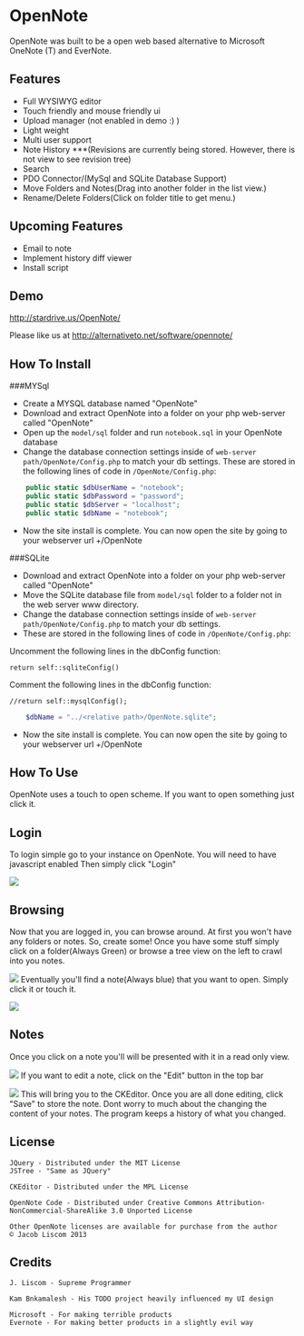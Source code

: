 OpenNote
=============
OpenNote was built to be a open web based alternative to Microsoft OneNote (T) and EverNote.

Features
--------
- Full WYSIWYG editor
- Touch friendly and mouse friendly ui
- Upload manager (not enabled in demo :) )
- Light weight
- Multi user support
- Note History ***(Revisions are currently being stored. However, there is not view to see revision tree)
- Search
- PDO Connector/(MySql and SQLite Database Support)
- Move Folders and Notes(Drag into another folder in the list view.)
- Rename/Delete Folders(Click on folder title to get menu.)

Upcoming Features
-----------------
- Email to note
- Implement history diff viewer
- Install script


Demo
----
http://stardrive.us/OpenNote/

Please like us at http://alternativeto.net/software/opennote/

How To Install
--------------
###MYSql
- Create a MYSQL database named "OpenNote"
- Download and extract OpenNote into a folder on your php web-server called "OpenNote"
- Open up the `model/sql` folder and run `notebook.sql` in your OpenNote database
- Change the database connection settings inside of `web-server path/OpenNote/Config.php` to match your db settings.
These are stored in the following lines of code in `/OpenNote/Config.php`:
```php
	public static $dbUserName = "notebook";
	public static $dbPassword = "password";
	public static $dbServer = "localhost";
	public static $dbName = "notebook";
```
			
- Now the site install is complete. You can now open the site by going to your webserver url +/OpenNote

###SQLite
- Download and extract OpenNote into a folder on your php web-server called "OpenNote"
- Move the SQLite database file from `model/sql` folder to a folder not in the web server www directory.
- Change the database connection settings inside of `web-server path/OpenNote/Config.php` to match your db settings.
- These are stored in the following lines of code in `/OpenNote/Config.php`:

Uncomment the following lines in the dbConfig function:

`return self::sqliteConfig()`

Comment the following lines in the dbConfig function:

`//return self::mysqlConfig();`

```php
	$dbName = "../<relative path>/OpenNote.sqlite";
```
			
- Now the site install is complete. You can now open the site by going to your webserver url +/OpenNote


How To Use
----------
OpenNote uses a touch to open scheme.
If you want to open something just click it.
	
## Login
To login simple go to your instance on OpenNote. You will need to have javascript enabled
Then simply click "Login"

![][login]

## Browsing
Now that you are logged in, you can browse around. At first you won't have any folders or notes. So, create some!
Once you have some stuff simply click on a folder(Always Green) or browse a tree view on the left to crawl into you notes.

![][topLevel]
Eventually you'll find a note(Always blue) that you want to open. Simply click it or touch it.

![][plants]	

## Notes
Once you click on a note you'll will be presented with it in a read only view.

![][seedsView]
If you want to edit a note, click on the "Edit" button in the top bar

![][seedsEdit]
This will bring you to the CKEditor. Once you are all done editing, click "Save" to store the note.
Dont worry to much about the changing the content of your notes. The program keeps a history of what you changed.

License
-------
	JQuery - Distributed under the MIT License
	JSTree - "Same as JQuery"

	CKEditor - Distributed under the MPL License

	OpenNote Code - Distributed under Creative Commons Attribution-NonCommercial-ShareAlike 3.0 Unported License
	
	Other OpenNote licenses are available for purchase from the author
	© Jacob Liscom 2013
	
Credits
-------
	J. Liscom - Supreme Programmer

	Kam Bnkamalesh - His TODO project heavily influenced my UI design

	Microsoft - For making terrible products
	Evernote - For making better products in a slightly evil way

[login]: https://raw.github.com/FoxUSA/OpenNote/master/Doc/login.png 
[topLevel]: https://raw.github.com/FoxUSA/OpenNote/master/Doc/topLevel.png
[plants]: https://raw.github.com/FoxUSA/OpenNote/master/Doc/plants.png 
[seedsView]: https://raw.github.com/FoxUSA/OpenNote/master/Doc/seedsView.png
[seedsEdit]: https://raw.github.com/FoxUSA/OpenNote/master/Doc/seedsEdit.png
